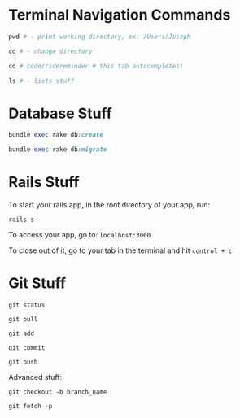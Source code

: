 # Terminal Navigation Commands

```ruby
pwd # - print working directory, ex: /Users/Joseph

cd # - change directory

cd # code/ridereminder # this tab autocompletes!

ls # - lists stuff
```

# Database Stuff

```ruby
bundle exec rake db:create

bundle exec rake db:migrate
```

# Rails Stuff

To start your rails app, in the root directory of your app, run:

`rails s`

To access your app, go to: `localhost:3000`

To close out of it, go to your tab in the terminal and hit `control + c`

# Git Stuff

`git status`

`git pull`

`git add`

`git commit`

`git push`

Advanced stuff:

`git checkout -b branch_name`

`git fetch -p`
